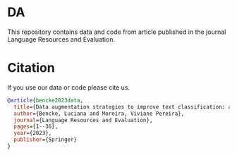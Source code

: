# DA
This repository contains data and code from article published in the journal Language Resources and Evaluation.

# Citation
If you use our data or code please cite us.

```bibtex
@article{bencke2023data,
  title={Data augmentation strategies to improve text classification: a use case in smart cities},
  author={Bencke, Luciana and Moreira, Viviane Pereira},
  journal={Language Resources and Evaluation},
  pages={1--36},
  year={2023},
  publisher={Springer}
}
```
